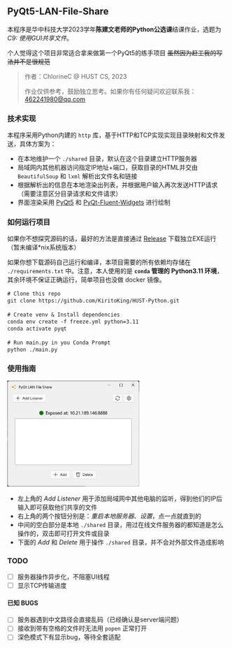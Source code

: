 ## PyQt5-LAN-File-Share

本程序是华中科技大学2023学年**陈建文老师的Python公选课**结课作业，选题为*C9: 使用GUI共享文件*。

个人觉得这个项目非常适合拿来做第一个PyQt5的练手项目 ~~虽然因为赶工我的写法并不是很规范~~

> 作者：ChlorineC @ HUST CS, 2023
> 
> 作业仅供参考，鼓励独立思考。如果你有任何疑问欢迎联系我：462241980@qq.com

### 技术实现

本程序采用Python内建的 `http` 库，基于HTTP和TCP实现实现目录映射和文件发送，具体方案为：

- 在本地维护一个 `./shared` 目录，默认在这个目录建立HTTP服务器
- 局域网内其他机器访问指定IP地址+端口，获取目录的HTML并交由 `BeautifulSoup` 和 `lxml` 解析出文件名和链接
- 根据解析出的信息在本地渲染出列表，并根据用户输入再次发送HTTP请求（需要注意区分目录请求和文件请求）
- 界面渲染采用 [PyQt5](https://pypi.org/project/PyQt5/) 和 [PyQt-Fluent-Widgets](https://github.com/zhiyiYo/PyQt-Fluent-Widgets) 进行绘制

### 如何运行项目

如果你不想探究源码的话，最好的方法是直接通过 [Release](https://github.com/KiritoKing/HUST-Python/releases) 下载独立EXE运行（暂未编译*nix系统版本）

如果你想下载源码自己运行和编译，本项目需要的所有依赖均存储在 `./requirements.txt` 中。注意，本人使用的是 **`conda` 管理的 Python3.11 环境**，其余环境不保证正确运行，简单项目也没做 docker 镜像。

```shell
# Clone this repo
git clone https://github.com/KiritoKing/HUST-Python.git

# Create venv & Install dependencies
conda env create -f freeze.yml python=3.11
conda activate pyqt

# Run main.py in you Conda Prompt
python ./main.py
```
### 使用指南

<img src="./.github/screenshot.png" alt="项目截图" width="60%">

- 左上角的 *Add Listener* 用于添加局域网中其他电脑的监听，得到他们的IP后输入即可获取他们共享的文件
- 右上角的两个按钮分别是：*重启本地服务器*、*设置*，点一点就直到的
- 中间的空白部分是本地 `./shared` 目录，用过在线文件服务器的都知道是怎么操作的，双击即可打开文件或目录
- 下面的 *Add* 和 *Delete* 用于操作 `./shared` 目录，并不会对外部文件造成影响

### TODO

- [ ] 服务器操作异步化，不阻塞UI线程
- [ ] 显示TCP传输进度

#### 已知 BUGS

- [ ] 服务器遇到中文路径会直接乱码（已经确认是server端问题）
- [ ] 接收到带有空格的文件时无法用 `popen` 正常打开
- [ ] 深色模式下有显示bug，等待全套适配